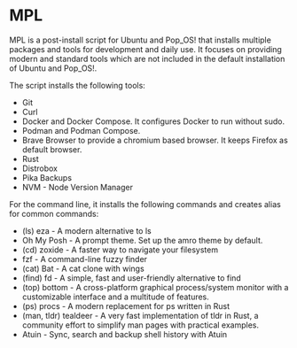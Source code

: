 # MPL

MPL is a post-install script for Ubuntu and Pop_OS! that installs multiple packages and tools for development and daily use. It focuses on providing modern and standard tools which are not included in the default installation of Ubuntu and Pop_OS!.

The script installs the following tools:
- Git
- Curl
- Docker and Docker Compose. It configures Docker to run without sudo.
- Podman and Podman Compose.
- Brave Browser to provide a chromium based browser. It keeps Firefox as default browser.
- Rust
- Distrobox
- Pika Backups
- NVM - Node Version Manager

For the command line, it installs the following commands and creates alias for common commands:
- (ls) eza - A modern alternative to ls
- Oh My Posh - A prompt theme. Set up the amro theme by default.
- (cd) zoxide - A faster way to navigate your filesystem
- fzf - A command-line fuzzy finder
- (cat) Bat - A cat clone with wings
- (find) fd - A simple, fast and user-friendly alternative to find
- (top) bottom - A cross-platform graphical process/system monitor with a customizable interface and a multitude of features.
- (ps) procs - A modern replacement for ps written in Rust
- (man, tldr) tealdeer - A very fast implementation of tldr in Rust, a community effort to simplify man pages with practical examples.
- Atuin - Sync, search and backup shell history with Atuin
